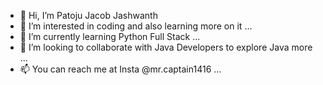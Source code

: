 - 👋 Hi, I’m Patoju Jacob Jashwanth
- 👀 I’m interested in coding and also learning more on it ...
- 🌱 I’m currently learning Python Full Stack ...
- 💞️ I’m looking to collaborate with Java Developers to explore Java more ...
- 📫 You can reach me at Insta @mr.captain1416 ...

<!---
Jacobjashwanth/Jacobjashwanth is a ✨ special ✨ repository because its `README.md` (this file) appears on your GitHub profile.
You can click the Preview link to take a look at your changes.
--->

